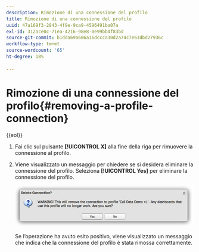```yaml
---
description: Rimozione di una connessione del profilo
title: Rimozione di una connessione del profilo
uuid: 47a169f3-2843-4f9e-9ca9-4596491ba07a
exl-id: 312ace0c-71ea-4216-98e8-0e99bb4f83bd
source-git-commit: b1dda69a606a16dccca30d2a74c7e63dbd27936c
workflow-type: tm+mt
source-wordcount: '65'
ht-degree: 18%

---
```


# Rimozione di una connessione del profilo{#removing-a-profile-connection}

{{eol}}

1. Fai clic sul pulsante **[!UICONTROL X]** alla fine della riga per rimuovere la connessione al profilo.
1. Viene visualizzato un messaggio per chiedere se si desidera eliminare la connessione del profilo. Seleziona **[!UICONTROL Yes]** per eliminare la connessione del profilo.

   ![](assets/delete_connection.png)

   Se l’operazione ha avuto esito positivo, viene visualizzato un messaggio che indica che la connessione del profilo è stata rimossa correttamente.
